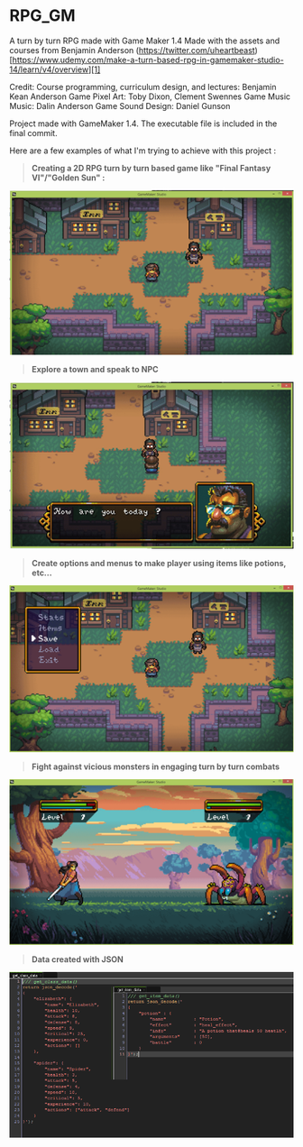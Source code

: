 # RPG_GM
A turn by turn RPG made with Game Maker 1.4
Made with the assets and courses from Benjamin Anderson (https://twitter.com/uheartbeast)
[https://www.udemy.com/make-a-turn-based-rpg-in-gamemaker-studio-14/learn/v4/overview][1]

Credit:
Course programming, curriculum design, and lectures: Benjamin Kean Anderson
Game Pixel Art: Toby Dixon, Clement Swennes
Game Music Music: Dalin Anderson
Game Sound Design: Daniel Gunson

Project made with GameMaker 1.4.
The executable file is included in the final commit.

Here are a few examples of what I'm trying to achieve with this project :
> **Creating a 2D RPG turn by turn based game like "Final Fantasy VI"/"Golden Sun" :** 

[![PLG01](img/img01.png)](img/img01.png)

> **Explore a town and speak to NPC** 

[![PLG02](img/img02.png)](img/img02.png)

> **Create options and menus to make player using items like potions, etc...**

[![PLG03](img/img03.png)](img/img03.png)

> **Fight against vicious monsters in engaging turn by turn combats**

[![PLG04](img/img04.png)](img/img04.png)

> **Data created with JSON**

[![PLG05](img/img05.png)](img/img05.png)